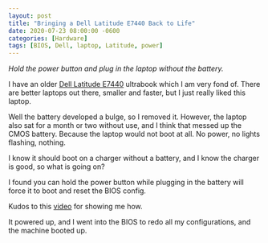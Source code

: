```yaml
---
layout: post
title: "Bringing a Dell Latitude E7440 Back to Life"
date: 2020-07-23 08:00:00 -0600
categories: [Hardware]
tags: [BIOS, Dell, laptop, Latitude, power]
---
```


*Hold the power button and plug in the laptop without the battery.*

I have an older [Dell Latitude E7440](https://www.dell.com/support/home/en-us/product-support/product/latitude-e7440-ultrabook/overview) ultrabook which I am very fond of. There are better laptops out there, smaller and faster, but I just really liked this laptop.

Well the battery developed a bulge, so I removed it. However, the laptop also sat for a month or two without use, and I think that messed up the CMOS battery. Because the laptop would not boot at all. No power, no lights flashing, nothing.

I know it should boot on a charger without a battery, and I know the charger is good, so what is going on?

I found you can hold the power button while plugging in the battery will force it to boot and reset the BIOS config.

Kudos to this [video](https://www.youtube.com/watch?v=8zpoIlY5OBo) for showing me how. 

It powered up, and I went into the BIOS to redo all my configurations, and the machine booted up.
